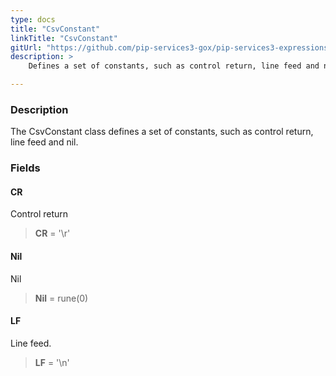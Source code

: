 ```yaml
---
type: docs
title: "CsvConstant"
linkTitle: "CsvConstant"
gitUrl: "https://github.com/pip-services3-gox/pip-services3-expressions-gox"
description: > 
    Defines a set of constants, such as control return, line feed and nil.

---
```


### Description

The CsvConstant class defines a set of constants, such as control return, line feed and nil.

### Fields

<span class="hide-title-link">

#### CR
Control return
> **CR** = '\r'

#### Nil
Nil
> **Nil** = rune(0)

#### LF
Line feed.
> **LF** = '\n'

</span>
